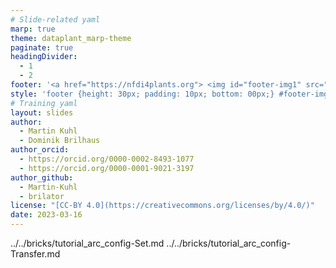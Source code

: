 ```yaml
---
# Slide-related yaml
marp: true
theme: dataplant_marp-theme
paginate: true
headingDivider: 
  - 1
  - 2
footer: '<a href="https://nfdi4plants.org"> <img id="footer-img1" src="../../images/_logos/DataPLANT/DataPLANT_logo_square_bg_transparent.svg"></a> <a href="https://creativecommons.org/licenses/by/4.0/"><img id="footer-img2" src="../../images/_logos/CreativeCommons/by.svg"> </a>'
style: 'footer {height: 30px; padding: 10px; bottom: 00px;} #footer-img1 {height: 30px; padding-left: 0px;} #footer-img2 {height: 20px; padding-left: 20px; opacity: 0.5;}'
# Training yaml
layout: slides
author: 
  - Martin Kuhl
  - Dominik Brilhaus
author_orcid: 
  - https://orcid.org/0000-0002-8493-1077
  - https://orcid.org/0000-0001-9021-3197
author_github: 
  - Martin-Kuhl
  - brilator
license: "[CC-BY 4.0](https://creativecommons.org/licenses/by/4.0/)"
date: 2023-03-16
---
```


../../bricks/tutorial_arc_config-Set.md
../../bricks/tutorial_arc_config-Transfer.md

